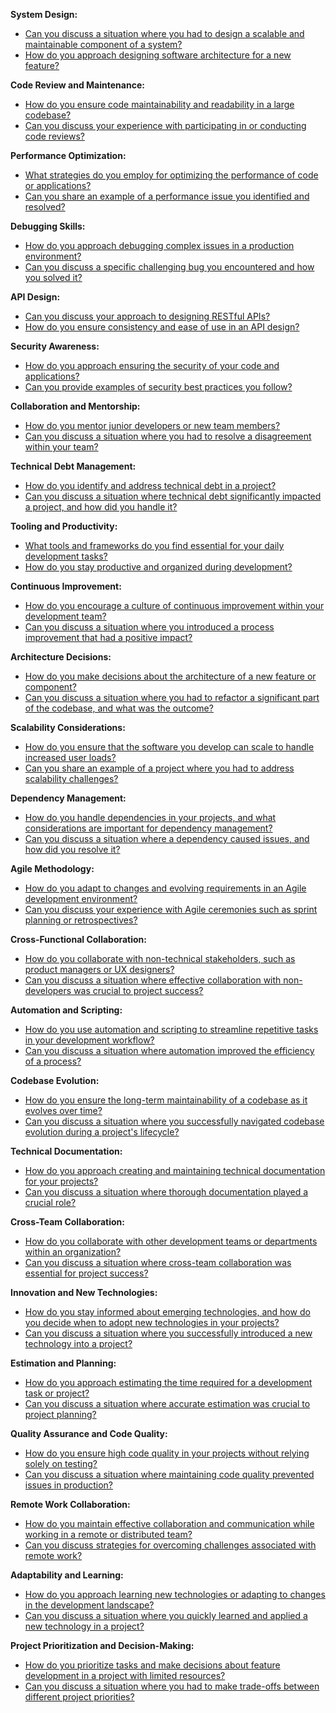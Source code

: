 **System Design:**
  - [Can you discuss a situation where you had to design a scalable and maintainable component of a system?](middle/designing-scalable-maintainable-system-component.md)
  - [How do you approach designing software architecture for a new feature?](middle/approach-to-software-architecture-design-new-feature.md)

**Code Review and Maintenance:**
  - [How do you ensure code maintainability and readability in a large codebase?](middle/ensuring-code-maintainability-readability-large-codebase.md)
  - [Can you discuss your experience with participating in or conducting code reviews?](middle/experience-participating-conducting-code-reviews.md)

**Performance Optimization:**
  - [What strategies do you employ for optimizing the performance of code or applications?](middle/strategies-for-optimizing-code-performance.md)
  - [Can you share an example of a performance issue you identified and resolved?](middle/resolving-identified-performance-issue-example.md)

**Debugging Skills:**
  - [How do you approach debugging complex issues in a production environment?](middle/approach-debugging-production-environment.md)
  - [Can you discuss a specific challenging bug you encountered and how you solved it?](middle/solving-specific-challenging-bug.md)

**API Design:**
  - [Can you discuss your approach to designing RESTful APIs?](middle/designing-restful-apis-methodology.md)
  - [How do you ensure consistency and ease of use in an API design?](middle/ensuring-api-consistency-ease-of-use.md)

**Security Awareness:**
  - [How do you approach ensuring the security of your code and applications?](middle/approach-to-securing-code-applications.md)
  - [Can you provide examples of security best practices you follow?](middle/examples-of-security-best-practices.md)

**Collaboration and Mentorship:**
  - [How do you mentor junior developers or new team members?](middle/mentoring-junior-developers-team-members.md)
  - [Can you discuss a situation where you had to resolve a disagreement within your team?](middle/resolving-team-disagreement-situation.md)

**Technical Debt Management:**
  - [How do you identify and address technical debt in a project?](middle/identifying-addressing-technical-debt.md)
  - [Can you discuss a situation where technical debt significantly impacted a project, and how did you handle it?](middle/handling-project-impacted-by-technical-debt.md)

**Tooling and Productivity:**
  - [What tools and frameworks do you find essential for your daily development tasks?](middle/essential-tools-frameworks-daily-development.md)
  - [How do you stay productive and organized during development?](middle/staying-productive-organized-in-development.md)

**Continuous Improvement:**
  - [How do you encourage a culture of continuous improvement within your development team?](middle/encouraging-continuous-improvement-development-team.md)
  - [Can you discuss a situation where you introduced a process improvement that had a positive impact?](middle/introducing-process-improvement-positive-impact.md)

**Architecture Decisions:**
  - [How do you make decisions about the architecture of a new feature or component?](middle/decision-making-architecture-new-feature.md)
  - [Can you discuss a situation where you had to refactor a significant part of the codebase, and what was the outcome?](middle/refactoring-significant-codebase-part-outcome.md)

**Scalability Considerations:**
  - [How do you ensure that the software you develop can scale to handle increased user loads?](middle/ensuring-software-scalability-increased-user-load.md)
  - [Can you share an example of a project where you had to address scalability challenges?](middle/addressing-scalability-challenges-project-example.md)

**Dependency Management:**
  - [How do you handle dependencies in your projects, and what considerations are important for dependency management?](middle/handling-project-dependencies-management-considerations.md)
  - [Can you discuss a situation where a dependency caused issues, and how did you resolve it?](middle/resolving-issues-caused-by-dependency.md)

**Agile Methodology:**
  - [How do you adapt to changes and evolving requirements in an Agile development environment?](middle/adapting-to-agile-environment-evolving-requirements.md)
  - [Can you discuss your experience with Agile ceremonies such as sprint planning or retrospectives?](middle/experience-with-agile-ceremonies-sprint-planning-retrospectives.md)

**Cross-Functional Collaboration:**
  - [How do you collaborate with non-technical stakeholders, such as product managers or UX designers?](middle/collaboration-with-non-technical-stakeholders.md)
  - [Can you discuss a situation where effective collaboration with non-developers was crucial to project success?](middle/effective-collaboration-non-developers-project-success.md)

**Automation and Scripting:**
  - [How do you use automation and scripting to streamline repetitive tasks in your development workflow?](middle/using-automation-scripting-streamline-tasks.md)
  - [Can you discuss a situation where automation improved the efficiency of a process?](middle/improving-process-efficiency-through-automation.md)

**Codebase Evolution:**
  - [How do you ensure the long-term maintainability of a codebase as it evolves over time?](middle/maintaining-long-term-codebase-maintainability.md)
  - [Can you discuss a situation where you successfully navigated codebase evolution during a project's lifecycle?](middle/navigating-codebase-evolution-project-lifecycle.md)

**Technical Documentation:**
  - [How do you approach creating and maintaining technical documentation for your projects?](middle/creating-maintaining-technical-documentation.md)
  - [Can you discuss a situation where thorough documentation played a crucial role?](middle/crucial-role-of-thorough-documentation.md)

**Cross-Team Collaboration:**
  - [How do you collaborate with other development teams or departments within an organization?](middle/collaborating-with-other-development-teams-departments.md)
  - [Can you discuss a situation where cross-team collaboration was essential for project success?](middle/essential-cross-team-collaboration-project-success.md)

**Innovation and New Technologies:**
  - [How do you stay informed about emerging technologies, and how do you decide when to adopt new technologies in your projects?](middle/staying-informed-emerging-technologies-adoption.md)
  - [Can you discuss a situation where you successfully introduced a new technology into a project?](middle/successful-introduction-new-technology-project.md)

**Estimation and Planning:**
  - [How do you approach estimating the time required for a development task or project?](middle/estimating-time-for-development-tasks-projects.md)
  - [Can you discuss a situation where accurate estimation was crucial to project planning?](middle/importance-of-accurate-project-estimation.md)

**Quality Assurance and Code Quality:**
  - [How do you ensure high code quality in your projects without relying solely on testing?](middle/ensuring-high-code-quality-beyond-testing.md)
  - [Can you discuss a situation where maintaining code quality prevented issues in production?](middle/maintaining-code-quality-preventing-production-issues.md)

**Remote Work Collaboration:**
  - [How do you maintain effective collaboration and communication while working in a remote or distributed team?](middle/effective-collaboration-communication-remote-team.md)
  - [Can you discuss strategies for overcoming challenges associated with remote work?](middle/overcoming-remote-work-challenges-strategies.md)

**Adaptability and Learning:**
  - [How do you approach learning new technologies or adapting to changes in the development landscape?](middle/learning-new-technologies-adapting-development-changes.md)
  - [Can you discuss a situation where you quickly learned and applied a new technology in a project?](middle/quick-learning-application-new-technology-project.md)

**Project Prioritization and Decision-Making:**
  - [How do you prioritize tasks and make decisions about feature development in a project with limited resources?](middle/prioritizing-tasks-feature-development-limited-resources.md)
  - [Can you discuss a situation where you had to make trade-offs between different project priorities?](middle/trade-offs-different-project-priorities-situation.md)